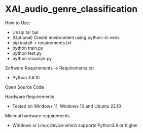 # XAI_audio_genre_classification

How to Use:
- Unzip tar bal
- (Optional) Create environment using python -m venv <directory>
- pip install -r requirements.txt
- python train.py
- python test.py
- python visualize.py

  
Software Requirements -> Requirements.txt
- Python 3.8.10


Open Source Code

Hardware Requirements
- Tested on Windows 11, Windows 10 and Ubuntu 22.10

Minimal hardware requirements

- Windows or Linux device which supports Python3.8 or higher


